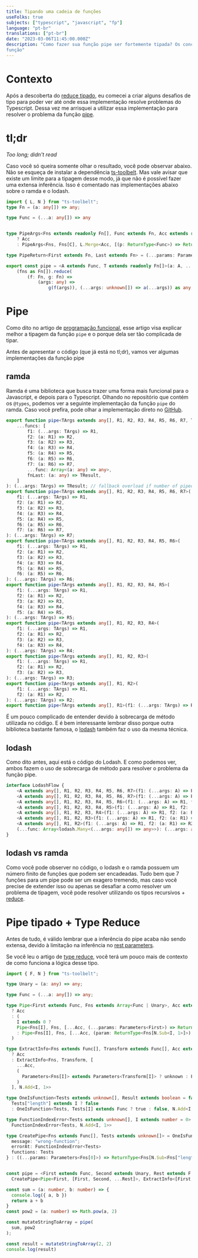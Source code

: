 ```yaml
---
title: Tipando uma cadeia de funções
useFolks: true
subjects: ["typescript", "javascript", "fp"]
language: "pt-br"
translations: ["pt-br"]
date: "2023-03-06T11:45:00.000Z"
description: "Como fazer sua função pipe ser fortemente tipada? Os conceitos por trás de tipos recursivos e cadeias de
função"
---
```


# Contexto

Após a descoberta do [reduce tipado](/post/type-reduce), eu comecei a criar alguns desafios de tipo para poder ver até onde essa implementação resolve problemas do Typescript. Dessa vez me arrisquei a utilizar essa implementação para resolver o problema da função [pipe](/post/fp#pipe).

# tl;dr

*Too long; didn't read*

Caso você só queira somente olhar o resultado, você pode observar abaixo. Não se esqueça de instalar a dependência [ts-toolbelt](https://github.com/millsp/ts-toolbelt). Mas vale avisar que existe um limite para a tipagem desse modo, já que não é possível fazer uma extensa inferência. Isso é comentado nas implementações abaixo sobre o ramda e o lodash.

```typescript
import { L, N } from "ts-toolbelt";
type Fn = (a: any[]) => any;

type Func = (...a: any[]) => any


type PipeArgs<Fns extends readonly Fn[], Func extends Fn, Acc extends readonly Fn[] = [], C extends number = 0> = Fns["length"] extends C
    ? Acc
    : PipeArgs<Fns, Fns[C], L.Merge<Acc, [(p: ReturnType<Func>) => ReturnType<Fns[C]>]>, N.Add<C, 1>>;

type PipeReturn<First extends Fn, Last extends Fn> = (...params: Parameters<First>) => ReturnType<Last>;

export const pipe = <A extends Func, T extends readonly Fn[]>(a: A, ...fns: PipeArgs<T, A>): PipeReturn<A, L.Last<T>> =>
    (fns as Fn[]).reduce(
        (f: Fn, g: Fn) =>
            (args: any) =>
                g(f(args)), (...args: unknown[]) => a(...args)) as any;
```

# Pipe

Como dito no artigo de [programação funcional](/post/fp), esse artigo visa explicar melhor a tipagem da função `pipe` e o porque dela ser tão complicada de tipar.

Antes de apresentar o código (que já está no tl;dr), vamos ver algumas implementações da função pipe

## ramda

Ramda é uma biblioteca que busca trazer uma forma mais funcional para o Javascript, e depois para o Typescript. Olhando no repositório que contém os `@types`, podemos ver a seguinte implementação da função `pipe` do ramda. Caso você prefira, pode olhar a implementação direto no [GitHub](https://github.com/DefinitelyTyped/DefinitelyTyped/blob/master/types/ramda/index.d.ts#L3917).

```typescript
export function pipe<TArgs extends any[], R1, R2, R3, R4, R5, R6, R7, TResult>(
    ...funcs: [
        f1: (...args: TArgs) => R1,
        f2: (a: R1) => R2,
        f3: (a: R2) => R3,
        f4: (a: R3) => R4,
        f5: (a: R4) => R5,
        f6: (a: R5) => R6,
        f7: (a: R6) => R7,
        ...func: Array<(a: any) => any>,
        fnLast: (a: any) => TResult,
    ]
): (...args: TArgs) => TResult; // fallback overload if number of piped functions greater than 7
export function pipe<TArgs extends any[], R1, R2, R3, R4, R5, R6, R7>(
    f1: (...args: TArgs) => R1,
    f2: (a: R1) => R2,
    f3: (a: R2) => R3,
    f4: (a: R3) => R4,
    f5: (a: R4) => R5,
    f6: (a: R5) => R6,
    f7: (a: R6) => R7,
): (...args: TArgs) => R7;
export function pipe<TArgs extends any[], R1, R2, R3, R4, R5, R6>(
    f1: (...args: TArgs) => R1,
    f2: (a: R1) => R2,
    f3: (a: R2) => R3,
    f4: (a: R3) => R4,
    f5: (a: R4) => R5,
    f6: (a: R5) => R6,
): (...args: TArgs) => R6;
export function pipe<TArgs extends any[], R1, R2, R3, R4, R5>(
    f1: (...args: TArgs) => R1,
    f2: (a: R1) => R2,
    f3: (a: R2) => R3,
    f4: (a: R3) => R4,
    f5: (a: R4) => R5,
): (...args: TArgs) => R5;
export function pipe<TArgs extends any[], R1, R2, R3, R4>(
    f1: (...args: TArgs) => R1,
    f2: (a: R1) => R2,
    f3: (a: R2) => R3,
    f4: (a: R3) => R4,
): (...args: TArgs) => R4;
export function pipe<TArgs extends any[], R1, R2, R3>(
    f1: (...args: TArgs) => R1,
    f2: (a: R1) => R2,
    f3: (a: R2) => R3,
): (...args: TArgs) => R3;
export function pipe<TArgs extends any[], R1, R2>(
    f1: (...args: TArgs) => R1,
    f2: (a: R1) => R2,
): (...args: TArgs) => R2;
export function pipe<TArgs extends any[], R1>(f1: (...args: TArgs) => R1): (...args: TArgs) => R1;
```

É um pouco complicado de entender devido à sobrecarga de método utilizada no código. E é bem interessante lembrar disso porque outra biblioteca bastante famosa, o [lodash](https://lodash.com/) também faz o uso da mesma técnica.

## lodash

Como dito antes, aqui está o código do Lodash. E como podemos ver, ambos fazem o uso de sobrecarga de método para resolver o problema da função pipe.

```typescript
interface LodashFlow {
    <A extends any[], R1, R2, R3, R4, R5, R6, R7>(f1: (...args: A) => R1, f2: (a: R1) => R2, f3: (a: R2) => R3, f4: (a: R3) => R4, f5: (a: R4) => R5, f6: (a: R5) => R6, f7: (a: R6) => R7): (...args: A) => R7;
    <A extends any[], R1, R2, R3, R4, R5, R6, R7>(f1: (...args: A) => R1, f2: (a: R1) => R2, f3: (a: R2) => R3, f4: (a: R3) => R4, f5: (a: R4) => R5, f6: (a: R5) => R6, f7: (a: R6) => R7, ...func: Array<lodash.Many<(a: any) => any>>): (...args: A) => any;
    <A extends any[], R1, R2, R3, R4, R5, R6>(f1: (...args: A) => R1, f2: (a: R1) => R2, f3: (a: R2) => R3, f4: (a: R3) => R4, f5: (a: R4) => R5, f6: (a: R5) => R6): (...args: A) => R6;
    <A extends any[], R1, R2, R3, R4, R5>(f1: (...args: A) => R1, f2: (a: R1) => R2, f3: (a: R2) => R3, f4: (a: R3) => R4, f5: (a: R4) => R5): (...args: A) => R5;
    <A extends any[], R1, R2, R3, R4>(f1: (...args: A) => R1, f2: (a: R1) => R2, f3: (a: R2) => R3, f4: (a: R3) => R4): (...args: A) => R4;
    <A extends any[], R1, R2, R3>(f1: (...args: A) => R1, f2: (a: R1) => R2, f3: (a: R2) => R3): (...args: A) => R3;
    <A extends any[], R1, R2>(f1: (...args: A) => R1, f2: (a: R1) => R2): (...args: A) => R2;
    (...func: Array<lodash.Many<(...args: any[]) => any>>): (...args: any[]) => any;
}
```

## lodash vs ramda

Como você pode observer no código, o lodash e o ramda possuem um número finito de funções que podem ser encadeadas. Tudo bem que 7 funções para um pipe pode ser um exagero tremendo, mas caso você precise de extender isso ou apenas se desafiar a como resolver um problema de tipagem, você pode resolver utilizando os tipos recursivos + [reduce](/post/type-reduce).

# Pipe tipado + Type Reduce

Antes de tudo, é válido lembrar que a inferência do pipe acaba não sendo extensa, devido à limitação na inferência no [rest parameters](https://developer.mozilla.org/en-US/docs/Web/JavaScript/Reference/Functions/rest_parameters).

Se você leu o artigo de [type reduce](/post/type-reduce), você terá um pouco mais de contexto de como funciona a lógica desse tipo.

```typescript
import { F, N } from "ts-toolbelt";

type Unary = (a: any) => any;

type Func = (...a: any[]) => any;

type Pipe<First extends Func, Fns extends Array<Func | Unary>, Acc extends Func[] = [], I extends number = 0> = Fns["length"] extends I
  ? Acc
  : (
    I extends 0 ?
    Pipe<Fns[I], Fns, [...Acc, (...params: Parameters<First>) => ReturnType<First>], N.Add<I, 1>>
    : Pipe<Fns[I], Fns, [...Acc, (param: ReturnType<Fns[N.Sub<I, 1>]>) => ReturnType<Fns[I]>], N.Add<I, 1>>
  )

type ExtractInfo<Fns extends Func[], Transform extends Func[], Acc extends any[] = [], I extends number = 0> = Fns["length"] extends I
  ? Acc
  : ExtractInfo<Fns, Transform, [
    ...Acc,
    (
      Parameters<Fns[I]> extends Parameters<Transform[I]> ? unknown : Fns[I]
    )
  ], N.Add<I, 1>>

type OneIsFunction<Tests extends unknown[], Result extends boolean = false, I extends number = 0> = Result extends true ? true :
  Tests["length"] extends I ? false
  : OneIsFunction<Tests, Tests[I] extends Func ? true : false, N.Add<I, 1>>

type FunctionIndexError<Tests extends unknown[], I extends number = 0> = Tests[I] extends Func ? I :
  FunctionIndexError<Tests, N.Add<I, 1>>

type CreatePipe<Fns extends Func[], Tests extends unknown[]> = OneIsFunction<Tests> extends true ? {
  message: "wrong-function";
  errorAt: FunctionIndexError<Tests>
  functions: Tests
} : ((...params: Parameters<Fns[0]>) => ReturnType<Fns[N.Sub<Fns["length"], 1>]>)


const pipe = <First extends Func, Second extends Unary, Rest extends F.Narrow<Unary[]>>(first: First, second: Second, ...rest: Rest):
  CreatePipe<Pipe<First, [First, Second, ...Rest]>, ExtractInfo<[First, Second, ...Rest], Pipe<First, [First, Second, ...Rest]>>> => ([first, second, ...rest] as Func[]).reduce((f, g) => (...args: any[]) => g(f(...args))) as any;

const sum = (a: number, b: number) => {
  console.log({ a, b })
  return a + b
}
const pow2 = (a: number) => Math.pow(a, 2)

const mutateStringToArray = pipe(
  sum, pow2
);

const result = mutateStringToArray(2, 2)
console.log(result)
```
